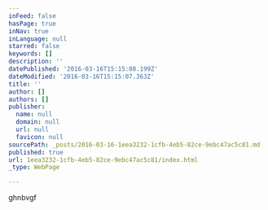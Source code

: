 ```yaml
---
inFeed: false
hasPage: true
inNav: true
inLanguage: null
starred: false
keywords: []
description: ''
datePublished: '2016-03-16T15:15:08.199Z'
dateModified: '2016-03-16T15:15:07.363Z'
title: ''
author: []
authors: []
publisher:
  name: null
  domain: null
  url: null
  favicon: null
sourcePath: _posts/2016-03-16-1eea3232-1cfb-4eb5-82ce-9ebc47ac5c81.md
published: true
url: 1eea3232-1cfb-4eb5-82ce-9ebc47ac5c81/index.html
_type: WebPage

---
```

ghnbvgf